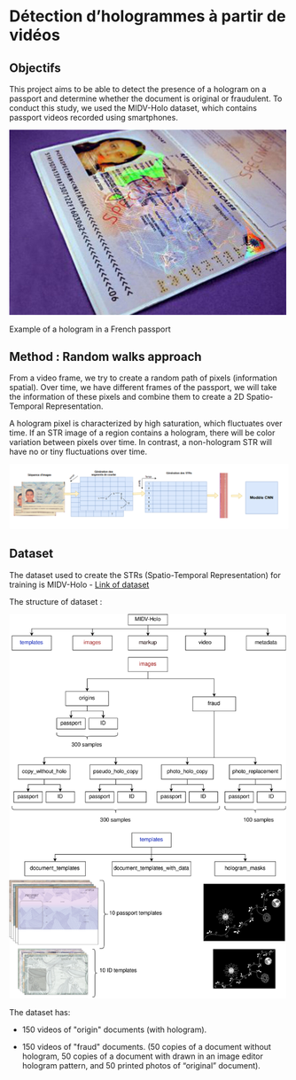 # Détection d’hologrammes à partir de vidéos

## Objectifs
This project aims to be able to detect the presence of a hologram on a passport and determine whether the document is original or fraudulent. To conduct this study, we used the MIDV-Holo dataset, which contains passport videos recorded using smartphones. 

<img src="images/holo_in_passport.png" alt="Pred" width="500"/>

Example of a hologram in a French passport

## Method : Random walks approach

From a video frame, we try to create a random path of pixels (information spatial). Over time, we have different frames of the passport, we will take the information of these pixels and combine them to create a 2D Spatio-Temporal Representation.

A hologram pixel is characterized by high saturation, which fluctuates over time. If an STR image of a region contains a hologram, there will be color variation between pixels over time. In contrast, a non-hologram STR will have no or tiny fluctuations over time.

<img src="images/diagram.png" alt="Pred" width="1000"/>

## Dataset

The dataset used to create the STRs (Spatio-Temporal Representation) for training is MIDV-Holo - [Link of dataset](https://github.com/SmartEngines/midv-holo)

The structure of dataset : 

<img src="images/dataset_structure.png" alt="Pred" width="500"/>

The dataset has:

- 150 videos of "origin" documents (with hologram).

- 150 videos of "fraud" documents. (50 copies of a document without hologram, 50 copies of a document with drawn in an image editor hologram pattern, and 50 printed photos of “original” document).